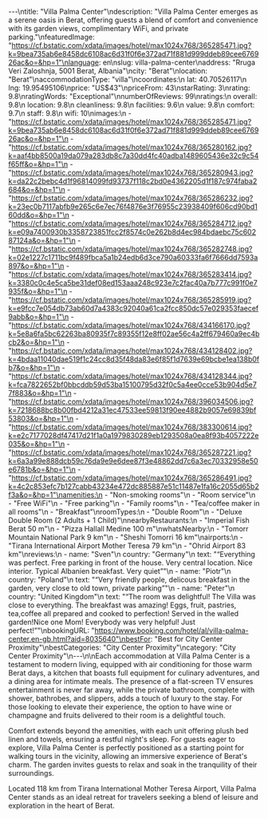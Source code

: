 ---\ntitle: "Villa Palma Center"\ndescription: "Villa Palma Center emerges as a serene oasis in Berat, offering guests a blend of comfort and convenience with its garden views, complimentary WiFi, and private parking."\nfeaturedImage: "https://cf.bstatic.com/xdata/images/hotel/max1024x768/365285471.jpg?k=9bea735ab6e8458dc6108ac6d31f0f6e372ad71f881d999ddeb89cee676926ac&o=&hp=1"\nlanguage: en\nslug: villa-palma-center\naddress: "Rruga Veri Zaloshnja, 5001 Berat, Albania"\ncity: "Berat"\nlocation: "Berat"\naccommodationType: "villa"\ncoordinates:\n  lat: 40.70526117\n  lng: 19.95495106\nprice: "US$43"\npriceFrom: 43\nstarRating: 3\nrating: 9.8\nratingWords: "Exceptional"\nnumberOfReviews: 99\nratings:\n  overall: 9.8\n  location: 9.8\n  cleanliness: 9.8\n  facilities: 9.6\n  value: 9.8\n  comfort: 9.7\n  staff: 9.8\n  wifi: 10\nimages:\n  - "https://cf.bstatic.com/xdata/images/hotel/max1024x768/365285471.jpg?k=9bea735ab6e8458dc6108ac6d31f0f6e372ad71f881d999ddeb89cee676926ac&o=&hp=1"\n  - "https://cf.bstatic.com/xdata/images/hotel/max1024x768/365280162.jpg?k=aaf4bb8500a19da079a283db8c7a30dd4fc40adba1489605436e32c9c54f65ff&o=&hp=1"\n  - "https://cf.bstatic.com/xdata/images/hotel/max1024x768/365280943.jpg?k=da22c2bebc4d1f96814099fd93737f118c2bd0e4362205d1f187c974faba2684&o=&hp=1"\n  - "https://cf.bstatic.com/xdata/images/hotel/max1024x768/365286232.jpg?k=23ec0b7117abfb9e265c6e7ec76f4876e3f76955c23938409f606cd90bd160dd&o=&hp=1"\n  - "https://cf.bstatic.com/xdata/images/hotel/max1024x768/365284712.jpg?k=e09a7400930b3358723851fcc2f8574c0e262b8d4ec984bdaebc75c60287124a&o=&hp=1"\n  - "https://cf.bstatic.com/xdata/images/hotel/max1024x768/365282748.jpg?k=02e1227c1711bc9f489fbca5a1b24edb6d3ce790a60333fa6f7666dd7593a897&o=&hp=1"\n  - "https://cf.bstatic.com/xdata/images/hotel/max1024x768/365283414.jpg?k=3380c0c4e5ca5be31def08ed153aaa248c923e7c2fac40a7b777c991f0e7935f&o=&hp=1"\n  - "https://cf.bstatic.com/xdata/images/hotel/max1024x768/365285919.jpg?k=e9fcc7e054db73ab60d7a4383c92040a61ca2fcc850dc57e029353faecef9abb&o=&hp=1"\n  - "https://cf.bstatic.com/xdata/images/hotel/max1024x768/434166170.jpg?k=5e8a6fa5bc62263ba80935f7c89355f12e8ff02ae56c4a2ff679460a9ec4bcb2&o=&hp=1"\n  - "https://cf.bstatic.com/xdata/images/hotel/max1024x768/434128402.jpg?k=4bdaa11040dae519f1c24cc8d35f48da83e6f85f1d7639e69bcbe1ea138b0fb7&o=&hp=1"\n  - "https://cf.bstatic.com/xdata/images/hotel/max1024x768/434128344.jpg?k=fca7822652bf0bbcddb59d53ba15100795d32f0c5a4ee0cce53b904d5e77f883&o=&hp=1"\n  - "https://cf.bstatic.com/xdata/images/hotel/max1024x768/396034506.jpg?k=7218688bc8b00fbd4212a31ec47533ee59813f90ee4882b9057e69839bf53803&o=&hp=1"\n  - "https://cf.bstatic.com/xdata/images/hotel/max1024x768/383300614.jpg?k=e2c7177028df47417d21f1a0a1979830289eb1293508a0ea8f93b4057222e035&o=&hp=1"\n  - "https://cf.bstatic.com/xdata/images/hotel/max1024x768/365287221.jpg?k=6a3a99e888dcb59c76da9e9e6dee87f3e48862dd7c6a3ec70332958e50e6781b&o=&hp=1"\n  - "https://cf.bstatic.com/xdata/images/hotel/max1024x768/365286491.jpg?k=4c2c853efc7b127cabb43234e472dc885887e51c11487e1fa16c2055d65b2f3a&o=&hp=1"\namenities:\n  - "Non-smoking rooms"\n  - "Room service"\n  - "Free WiFi"\n  - "Free parking"\n  - "Family rooms"\n  - "Tea/coffee maker in all rooms"\n  - "Breakfast"\nroomTypes:\n  - "Double Room"\n  - "Deluxe Double Room (2 Adults + 1 Child)"\nnearbyRestaurants:\n  - "Imperial Fish Berat 50 m"\n  - "Pizza Hallall Medine 100 m"\nwhatsNearby:\n  - "Tomorr Mountain National Park 9 km"\n  - "Sheshi Tomorri 16 km"\nairports:\n  - "Tirana International Airport Mother Teresa 79 km"\n  - "Ohrid Airport 83 km"\nreviews:\n  - name: "Sven"\n    country: "Germany"\n    text: "“Everything was perfect. Free parking in front of the house. Very central location. Nice interior. Typical Albanien breakfast. Very quiet”"\n  - name: "Piotr"\n    country: "Poland"\n    text: "“Very friendly people, delicous breakfast in the garden, very close to old town, private parking”"\n  - name: "Peter"\n    country: "United Kingdom"\n    text: "“The room was delightful! The Villa was close to everything. The breakfast was amazing! Eggs, fruit, pastries, tea,coffee all prepared and cooked to perfection! Served in the walled garden!Nice one Mom! Everybody was very helpful! Just perfect!”"\nbookingURL: "https://www.booking.com/hotel/al/villa-palma-center.en-gb.html?aid=8035640"\nbestFor: "Best for City Center Proximity"\nbestCategories: "City Center Proximity"\ncategory: "City Center Proximity"\n---\n\nEach accommodation at Villa Palma Center is a testament to modern living, equipped with air conditioning for those warm Berat days, a kitchen that boasts full equipment for culinary adventures, and a dining area for intimate meals. The presence of a flat-screen TV ensures entertainment is never far away, while the private bathroom, complete with shower, bathrobes, and slippers, adds a touch of luxury to the stay. For those looking to elevate their experience, the option to have wine or champagne and fruits delivered to their room is a delightful touch.

Comfort extends beyond the amenities, with each unit offering plush bed linen and towels, ensuring a restful night's sleep. For guests eager to explore, Villa Palma Center is perfectly positioned as a starting point for walking tours in the vicinity, allowing an immersive experience of Berat's charm. The garden invites guests to relax and soak in the tranquility of their surroundings.

Located 118 km from Tirana International Mother Teresa Airport, Villa Palma Center stands as an ideal retreat for travelers seeking a blend of leisure and exploration in the heart of Berat.